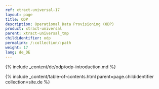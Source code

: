 ```yaml
---
ref: xtract-universal-17
layout: page
title: ODP
description: Operational Data Provisioning (ODP)
product: xtract-universal
parent: xtract-universal_tmp
childidentifier: odp
permalink: /:collection/:path
weight: 17
lang: de_DE
---
```


{% include _content/de/odp/odp-introduction.md %} 

{% include _content/table-of-contents.html parent=page.childidentifier collection=site.de %}
